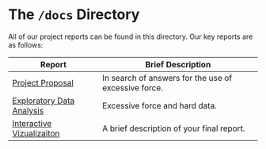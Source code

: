 
# The `/docs` Directory

All of our project reports can be found in this directory. Our key reports are
as follows:


|Report | Brief Description|
|---------------| -----------------|
|[Project Proposal](./p01-proposal.md) | In search of answers for the use of excessive force.  
|[Exploratory Data Analysis](./index.Rmd) | Excessive force and hard data.
|[Interactive Vizualizaiton](./xxx) | A brief description of your final report.
